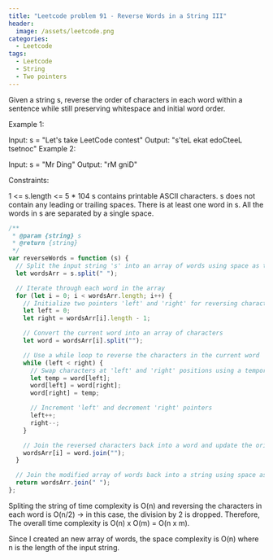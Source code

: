 ```yaml
---
title: "Leetcode problem 91 - Reverse Words in a String III"
header:
  image: /assets/leetcode.png
categories:
  - Leetcode
tags:
  - Leetcode
  - String
  - Two pointers
---
```


Given a string s, reverse the order of characters in each word within a sentence while still preserving whitespace and initial word order.

Example 1:

Input: s = "Let's take LeetCode contest"
Output: "s'teL ekat edoCteeL tsetnoc"
Example 2:

Input: s = "Mr Ding"
Output: "rM gniD"

Constraints:

1 <= s.length <= 5 \* 104
s contains printable ASCII characters.
s does not contain any leading or trailing spaces.
There is at least one word in s.
All the words in s are separated by a single space.

```js
/**
 * @param {string} s
 * @return {string}
 */
var reverseWords = function (s) {
  // Split the input string 's' into an array of words using space as the delimiter
  let wordsArr = s.split(" ");

  // Iterate through each word in the array
  for (let i = 0; i < wordsArr.length; i++) {
    // Initialize two pointers 'left' and 'right' for reversing characters within the current word
    let left = 0;
    let right = wordsArr[i].length - 1;

    // Convert the current word into an array of characters
    let word = wordsArr[i].split("");

    // Use a while loop to reverse the characters in the current word
    while (left < right) {
      // Swap characters at 'left' and 'right' positions using a temporary variable
      let temp = word[left];
      word[left] = word[right];
      word[right] = temp;

      // Increment 'left' and decrement 'right' pointers
      left++;
      right--;
    }

    // Join the reversed characters back into a word and update the original array
    wordsArr[i] = word.join("");
  }

  // Join the modified array of words back into a string using space as the delimiter and return the result
  return wordsArr.join(" ");
};
```

Spliting the string of time complexity is O(n) and reversing the characters in each word is O(n/2) -> in this case, the division by 2 is dropped. Therefore, The overall time complexity is O(n) x O(m) = O(n x m).

Since I created an new array of words, the space complexity is O(n) where n is the length of the input string.
